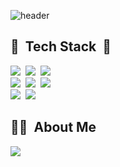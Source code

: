![header](https://capsule-render.vercel.app/api?type=Waving&color=0099ff&fontColor=ffffff&fontAlign=33&height=280&section=header&text=Hello!%20I'm%20hyein&animation=twinkling&fontSize=60&desc=a%20front-end%20developer&descSize=17&descAlign=60)

## 🔗&nbsp; Tech Stack &nbsp;🔗
<span>
<img src="https://img.shields.io/badge/HTML-E34F26?style=flat-square&logo=HTML5&logoColor=white"/>&nbsp;
<img src="https://img.shields.io/badge/CSS-1572B6?style=flat-square&logo=CSS3&logoColor=white"/>&nbsp;
<img src="https://img.shields.io/badge/Javascript-yellow?style=flat-square&logo=Javascript&logoColor=white"/>&nbsp;
<br>
<img src="https://img.shields.io/badge/React-0099c3?style=flat-square&logo=React&logoColor=white"/>&nbsp;
<img src="https://img.shields.io/badge/Redux-764ABC?style=flat-square&logo=Redux&logoColor=white"/>&nbsp;
<img src="https://img.shields.io/badge/ReactQuery-FF4154?style=flat-square&logo=ReactQuery&logoColor=white"/>&nbsp;
<br>
<img src="https://img.shields.io/badge/Axios-5A29E4?style=flat-square&logo=Axios&logoColor=white"/>&nbsp;
<img src="https://img.shields.io/badge/StyledComponents-DB7093?style=flat-square&logo=styled-components&logoColor=white"/>&nbsp;
</span>
  
## 🕵🏻&nbsp; About Me 
<a href="https://velog.io/@runprogrmm"><img src="https://img.shields.io/badge/Velog-20C997?style=flat-square&logo=Velog&logoColor=white"/></a>&nbsp;

